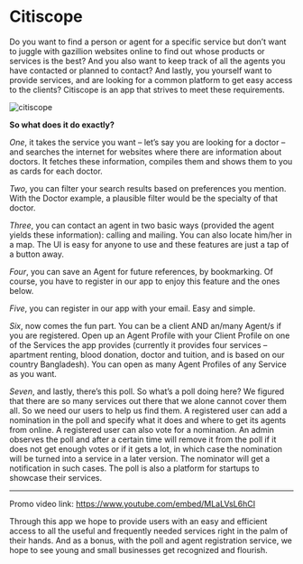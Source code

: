 # Citiscope

Do you want to find a person or agent for a specific service but don’t want to juggle with gazillion websites online to find out whose products or services is the best? And you also want to keep track of all the agents you have contacted or planned to contact? And lastly, you yourself want to provide services, and are looking for a common platform to get easy access to the clients? Citiscope is an app that strives to meet these requirements.

![citiscope](https://user-images.githubusercontent.com/19862001/28238960-a4f5780a-6981-11e7-9c3e-5a4ca66ef64f.jpg)
 
 
**So what does it do exactly?** 

*One*, it takes the service you want – let’s say you are looking for a doctor – and searches the internet for websites where there are information about doctors. It fetches these information, compiles them and shows them to you as cards for each doctor.

*Two*, you can filter your search results based on preferences you mention. With the Doctor example, a plausible filter would be the specialty of that doctor.

*Three*, you can contact an agent in two basic ways (provided the agent yields these information): calling and mailing. You can also locate him/her in a map. The UI is easy for anyone to use and these features are just a tap of a button away.

*Four*, you can save an Agent for future references, by bookmarking. Of course, you have to register in our app to enjoy this feature and the ones below.

*Five*, you can register in our app with your email. Easy and simple.

*Six*, now comes the fun part. You can be a client AND an/many Agent/s if you are registered. Open up an Agent Profile with your Client Profile on one of the Services the app provides (currently it provides four services – apartment renting, blood donation, doctor and tuition, and is based on our country Bangladesh). You can open as many Agent Profiles of any Service as you want. 

*Seven*, and lastly, there’s this poll. So what’s a poll doing here? We figured that there are so many services out there that we alone cannot cover them all. So we need our users to help us find them. A registered user can add a nomination in the poll and specify what it does and where to get its agents from online. A registered user can also vote for a nomination. An admin observes the poll and after a certain time will remove it from the poll if it does not get enough votes or if it gets a lot, in which case the nomination will be turned into a service in a later version. The nominator will get a notification in such cases. The poll is also a platform for startups to showcase their services.

---

Promo video link: https://www.youtube.com/embed/MLaLVsL6hCI

Through this app we hope to provide users with an easy and efficient access to all the useful and frequently needed services right in the palm of their hands. And as a bonus, with the poll and agent registration service, we hope to see young and small businesses get recognized and flourish.

